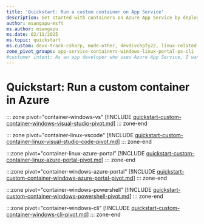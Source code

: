 ```yaml
---
title: 'Quickstart: Run a custom container on App Service'
description: Get started with containers on Azure App Service by deploying your first custom container using Azure App Service.
author: msangapu-msft
ms.author: msangapu
ms.date: 02/11/2025
ms.topic: quickstart
ms.custom: devx-track-csharp, mode-other, devdivchpfy22, linux-related-content
zone_pivot_groups: app-service-containers-windows-linux-portal-ps-cli
#customer intent: As an app developer who uses Azure App Service, I want to use a container to deploy and manage an app.
---
```


# Quickstart: Run a custom container in Azure

::: zone pivot="container-windows-vs"
[!INCLUDE [quickstart-custom-container-windows-visual-studio-pivot.md](includes/quickstart-custom-container/quickstart-custom-container-windows-visual-studio-pivot.md)]
::: zone-end  

::: zone pivot="container-linux-vscode"
[!INCLUDE [quickstart-custom-container-linux-visual-studio-code-pivot.md](includes/quickstart-custom-container/quickstart-custom-container-linux-visual-studio-code-pivot.md)]
::: zone-end

:::zone pivot="container-linux-azure-portal"
[!INCLUDE [quickstart-custom-container-linux-azure-portal-pivot.md](includes/quickstart-custom-container/quickstart-custom-container-linux-azure-portal-pivot.md)]
::: zone-end

:::zone pivot="container-windows-azure-portal"
[!INCLUDE [quickstart-custom-container-windows-azure-portal-pivot.md](includes/quickstart-custom-container/quickstart-custom-container-windows-azure-portal-pivot.md)]
::: zone-end

:::zone pivot="container-windows-powershell"
[!INCLUDE [quickstart-custom-container-windows-powershell-pivot.md](includes/quickstart-custom-container/quickstart-custom-container-windows-powershell-pivot.md)]
::: zone-end

:::zone pivot="container-windows-cli"
[!INCLUDE [quickstart-custom-container-windows-cli-pivot.md](includes/quickstart-custom-container/quickstart-custom-container-windows-cli-pivot.md)]
::: zone-end
